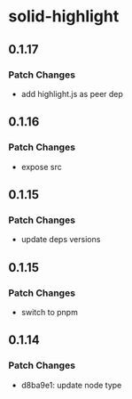 # solid-highlight

## 0.1.17

### Patch Changes

- add highlight.js as peer dep

## 0.1.16

### Patch Changes

- expose src

## 0.1.15

### Patch Changes

- update deps versions

## 0.1.15

### Patch Changes

- switch to pnpm

## 0.1.14

### Patch Changes

- d8ba9e1: update node type
